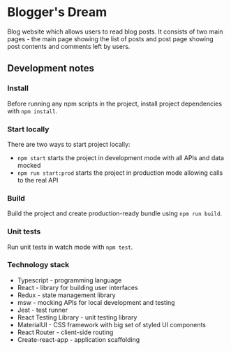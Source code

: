 # Blogger's Dream

Blog website which allows users to read blog posts. It consists of two main pages - the main page showing the list of posts and post page showing post contents and comments left by users.

## Development notes

### Install

Before running any npm scripts in the project, install project dependencies with `npm install`.

### Start locally

There are two ways to start project locally:

- `npm start` starts the project in development mode with all APIs and data mocked
- `npm run start:prod` starts the project in production mode allowing calls to the real API

### Build

Build the project and create production-ready bundle using `npm run build`.

### Unit tests

Run unit tests in watch mode with `npm test`.

### Technology stack

- Typescript - programming language
- React - library for building user interfaces
- Redux - state management library
- msw - mocking APIs for local development and testing
- Jest - test runner
- React Testing Library - unit testing library
- MaterialUI - CSS framework with big set of styled UI components
- React Router - client-side routing
- Create-react-app - application scaffolding
